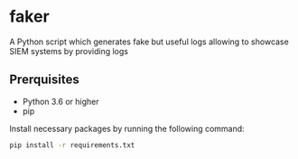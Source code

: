 # faker
A Python script which generates fake but useful logs allowing to showcase SIEM systems by providing logs

## Prerquisites
- Python 3.6 or higher
- pip

Install necessary packages by running the following command:
```bash
pip install -r requirements.txt
```